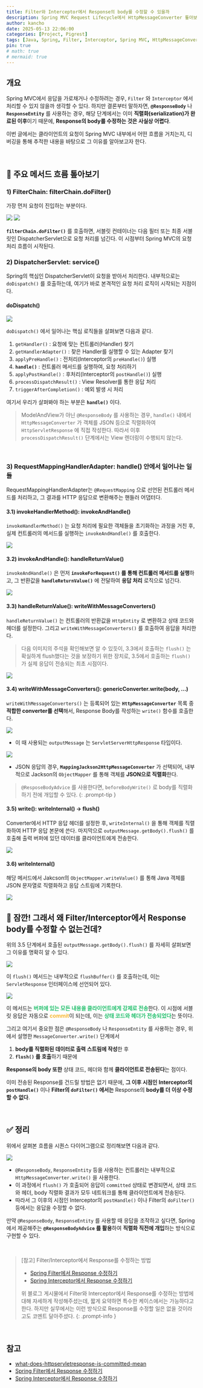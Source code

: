 ```yaml
---
title: Filter와 Interceptor에서 Response의 body를 수정할 수 있을까
description: Spring MVC Request Lifecycle에서 HttpMessageConverter 톺아보기
author: kancho
date: 2025-05-13 22:06:00
categories: [Project, Pigrest]
tags: [Java, Spring, Filter, Interceptor, Spring MVC, HttpMessageConverter, Serialization]
pin: true
# math: true
# mermaid: true
---
```


## 개요

Spring MVC에서 응답을 가로채거나 수정하려는 경우, `Filter` 와 `Interceptor` 에서 처리할 수 있지 않을까 생각할 수 있다. 하지만 결론부터 말하자면, **`@ResponseBody`** 나 **`ResponseEntity`** 를 사용하는 경우, 해당 단계에서는 이미 **직렬화(serialization)가 완료된 이후**이기 때문에, **Response의 body를 수정하는 것은 사실상 어렵다**.

이번 글에서는 클라이언트의 요청이 Spring MVC 내부에서 어떤 흐름을 거치는지, 디버깅을 통해 추적한 내용을 바탕으로 그 이유를 알아보고자 한다. 

<br/>

## 📖 주요 메서드 흐름 톺아보기

### 1) **FilterChain**: filterChain.doFilter()

가장 먼저 요청이 진입하는 부분이다.

<img src="../assets/img/posts/filterchain-1.png" />

<img src="../assets/img/posts/filterchain-2.png" />

**`filterChain.doFilter()`** 를 호출하면, 서블릿 컨테이너는 다음 필터 또는 최종 서블릿인 DispatcherServlet으로 요청 처리를 넘긴다. 이 시점부터 Spring MVC의 요청 처리 흐름이 시작된다.

### 2) **DispatcherServlet**: service()

Spring의 핵심인 DispatcherServlet이 요청을 받아서 처리한다. 내부적으로는 `doDispatch()` 를 호출하는데, 여기가 바로 본격적인 요청 처리 로직이 시작되는 지점이다.

#### **doDispatch()**

<img src="../assets/img/posts/dodispatch.png" />

`doDispatch()` 에서 일어나는 핵심 로직들을 살펴보면 다음과 같다.

1. `getHandler()` : 요청에 맞는 컨트롤러(Handler) 찾기
2. `getHandlerAdapter()` : 찾은 Handler를 실행할 수 있는 Adapter 찾기
3. `applyPreHandle()` : 전처리(Interceptor의 `preHandle()`) 실행
4. **`handle()`** : 컨트롤러 메서드를 실행하여, 요청 처리하기
5. `applyPostHandle()` : 후처리(Interceptor의 `postHandle()`) 실행
6. `processDispatchResult()` : View Resolver를 통한 응답 처리
7. `triggerAfterCompletion()` : 예외 발생 시 처리

여기서 우리가 살펴봐야 하는 부분은 **`handle()`** 이다.

> ModelAndView가 아닌 `@ResponseBody` 를 사용하는 경우, `handle()` 내에서 `HttpMessageConverter` 가 객체를 JSON 등으로 직렬화하여 `HttpServletResponse` 에 직접 작성한다. 따라서 이후 `processDispatchResult()` 단계에서는 View 렌더링이 수행되지 않는다.

<br/>

### 3) **RequestMappingHandlerAdapter**: handle() 안에서 일어나는 일들
RequestMappingHandlerAdapter는 `@RequestMapping` 으로 선언된 컨트롤러 메서드를 처리하고, 그 결과를 HTTP 응답으로 변환해주는 핸들러 어댑터다.

#### 3.1) invokeHandlerMethod(): invokeAndHandle() 

`invokeHandlerMethod()` 는 요청 처리에 필요한 객체들을 초기화하는 과정을 거친 후, 실제 컨트롤러의 메서드를 실행하는 `invokeAndHandle()` 를 호출한다.

<img src="../assets/img/posts/invokeHandlerMethod.png" />

#### 3.2) invokeAndHandle(): handle**ReturnValue**()

`invokeAndHandle()` 은 먼저 **`invokeForRequest()` 를 통해 컨트롤러 메서드를 실행**하고, 그 반환값을 **`handleReturnValue()`** 에 전달하여 **응답 처리** 로직으로 넘긴다.

<img src="../assets/img/posts/invokeAndHandle.png" />

#### 3.3) handleReturnValue(): writeWith**MessageConverters**()

`handleReturnValue()` 는 컨트롤러의 반환값을 `HttpEntity` 로 변환하고 상태 코드와 헤더를 설정한다. 그리고 `writeWithMessageConverters()` 를 호출하여 응답을 처리한다.

> 다음 이미지의 주석을 확인해보면 알 수 있듯이, 3.3에서 호출하는 `flush()` 는 확실하게 flush했다는 것을 보장하기 위한 장치로, 3.5에서 호출하는 `flush()` 가 실제 응답이 전송되는 최초 시점이다.

<img src="../assets/img/posts/handleReturnValue.png" />

#### 3.4) writeWithMessageConverters(): genericConverter.**write**(body, …)

`writeWithMessageConverters()` 는 등록되어 있는 **`HttpMessageConverter`** 목록 중 **적합한 converter를 선택**해서, Response Body를 작성하는 `write()` 함수를 호출한다.  

<img src="../assets/img/posts/writeWithMessageConverter-1.png" />

- 이 때 사용되는 `outputMessage` 는 `ServletServerHttpResponse` 타입이다.

<img src="../assets/img/posts/writeWithMessageConverter-2.png" />

- JSON 응답의 경우, **`MappingJackson2HttpMessageConverter`** 가 선택되어, 내부적으로 Jackson의 `ObjectMapper` 를 통해 객체를 **JSON으로 직렬화**한다.


> `@ResposeBodyAdvice` 를 사용한다면, `beforeBodyWrite()` 로 body를 직렬화하기 전에 개입할 수 있다.
{: .prompt-tip }

#### 3.5) write(): **writeInternal()** → **flush()**
Converter에서 HTTP 응답 헤더를 설정한 후, `writeInternal()` 을 통해 객체를 직렬화하여 HTTP 응답 본문에 쓴다. 마지막으로 `outputMessage.getBody().flush()` 를 호출해 출력 버퍼에 있던 데이터를 클라이언트에게 전송한다.

<img src="../assets/img/posts/writeInternal-flush.png" />

#### 3.6) writeInternal()
해당 메서드에서 Jakcson의 `ObjectMapper.writeValue()` 를 통해 Java 객체를 JSON 문자열로 직렬화하고 응답 스트림에 기록한다.

<img src="../assets/img/posts/writeInternal.png" />

<br/>

## 🤔 잠깐! 그래서 왜 Filter/Interceptor에서 Response body를 수정할 수 없는건데?

위의 3.5 단계에서 호출된 `outputMessage.getBody().flush()` 를 자세히 살펴보면 그 이유를 명확히 알 수 있다.

<img src="../assets/img/posts/servletserverhttpresponse-getbody-flush.png" />

이 `flush()` 메서드는 내부적으로 `flushBuffer()` 를 호출하는데, 이는 `ServletResponse` 인터페이스에 선언되어 있다.

<img src="../assets/img/posts/servletresponse-flushBuffer.png" />

이 메서드는 <span style='color:#20bf6b'>**버퍼에 있는 모든 내용을 클라이언트에게 강제로 전송**</span>한다. 이 시점에 서블릿 응답은 자동으로 <span style='color:#f7b731'>**commit**</span>이 되는데, 이는 <span style='color:#20bf6b'>**상태 코드와 헤더가 전송되었다**</span>는 뜻이다. 

그리고 여기서 중요한 점은 `@ResponseBody` 나 `ResponseEntity` 를 사용하는 경우, 위에서 설명한 `MessageConverter.write()` 단계에서
1. **body를 직렬화된 데이터로 출력 스트림에 작성**한 후
2. **`flush()` 를 호출**하기 때문에

**Response의 body 또한** 상태 코드, 헤더와 함께 **클라이언트로 전송된다**는 점이다.

이미 전송된 Response를 건드릴 방법은 없기 때문에, **그 이후 시점인** **Interceptor의 `postHandle()`** 이나 **Filter의 `doFilter()` 에서는** Response의 **body를 더 이상 수정할 수 없다**.

<br/>

## ✅ 정리

위에서 살펴본 흐름을 시퀀스 다이어그램으로 정리해보면 다음과 같다.

<img src="../assets/img/posts/spring-mvc-request-life-cycle-http-message-converter.svg" />

- `@ResponseBody`, `ResponseEntity` 등을 사용하는 컨트롤러는 내부적으로 `HttpMessageConverter.write()` 을 사용한다.
- 이 과정에서 `flush()` 가 호출되어 응답이 `committed` 상태로 변경되면서, 상태 코드와 헤더, body 직렬화 결과가 모두 네트워크를 통해 클라이언트에게 전송된다.
- 따라서 그 이후의 시점인 Interceptor의 `postHandle()` 이나 Filter의 `doFilter()` 등에서는 응답을 수정할 수 없다.

만약 `@ResponseBody`, `ResponseEntity` 를 사용할 때 응답을 조작하고 싶다면, Spring에서 제공해주는 **`@ResponseBodyAdvice` 를 활용**하여 **직렬화 직전에 개입**하는 방식으로 구현할 수 있다.

<br/>

> [참고] Filter/Interceptor에서 Response를 수정하는 방법
> - [Spring Filter에서 Response 수정하기](https://medium.com/sjk5766/spring-filter%EC%97%90%EC%84%9C-response-%EC%88%98%EC%A0%95%ED%95%98%EA%B8%B0-7de6da9836f5)
> - [Spring Interceptor에서 Response 수정하기](https://medium.com/sjk5766/spring-interceptor%EC%97%90%EC%84%9C-response-%EC%88%98%EC%A0%95%ED%95%98%EA%B8%B0-5b6ea3a5a270)
> 
> 위 블로그 게시물에서 Filter와 Interceptor에서 Response를 수정하는 방법에 대해 자세하게 작성해주셨는데, 짧게 요약하면 특수한 케이스에서는 가능하다고 한다. 하지만 실무에서는 이런 방식으로 Response를 수정할 일은 없을 것이라고도 코멘트 달아주셨다.
{: .prompt-info }

<br/>


## 참고
- [what-does-httpservletresponse-is-committed-mean](https://stackoverflow.com/questions/39725888/what-does-httpservletresponse-is-committed-mean)
- [Spring Filter에서 Response 수정하기](https://medium.com/sjk5766/spring-filter%EC%97%90%EC%84%9C-response-%EC%88%98%EC%A0%95%ED%95%98%EA%B8%B0-7de6da9836f5)
- [Spring Interceptor에서 Response 수정하기](https://medium.com/sjk5766/spring-interceptor%EC%97%90%EC%84%9C-response-%EC%88%98%EC%A0%95%ED%95%98%EA%B8%B0-5b6ea3a5a270)



